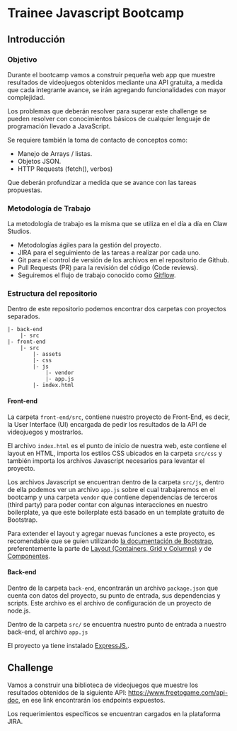 # Trainee Javascript Bootcamp

## Introducción

### Objetivo
Durante el bootcamp vamos a construir pequeña web app que muestre resultados de videojuegos obtenidos mediante una API gratuita, a medida que cada integrante avance, se irán agregando funcionalidades con mayor complejidad.

Los problemas que deberán resolver para superar este challenge se pueden resolver con conocimientos básicos de cualquier lenguaje de programación llevado a JavaScript.

Se requiere también la toma de contacto de conceptos como:
- Manejo de Arrays / listas.
- Objetos JSON.
- HTTP Requests (fetch(), verbos)

Que deberán profundizar a medida que se avance con las tareas propuestas.

### Metodología de Trabajo
La metodología de trabajo es la misma que se utiliza en el día a día en Claw Studios.

- Metodologías ágiles para la gestión del proyecto.
- JIRA para el seguimiento de las tareas a realizar por cada uno.
- Git para el control de versión de los archivos en el repositorio de Github.
- Pull Requests (PR) para la revisión del código (Code reviews).
- Seguiremos el flujo de trabajo conocido como [Gitflow](https://www.atlassian.com/es/git/tutorials/comparing-workflows/gitflow-workflow).

### Estructura del repositorio
Dentro de este repositorio podemos encontrar dos carpetas con proyectos separados.

    |- back-end
        |- src
    |- front-end
        |- src
            |- assets
            |- css
            |- js
	            |- vendor
		        |- app.js
			|- index.html
#### Front-end
La carpeta `front-end/src`, contiene nuestro proyecto de Front-End, es decir, la User Interface (UI) encargada de pedir los resultados de la API de videojuegos y mostrarlos.

El archivo `index.html` es el punto de inicio de nuestra web, este contiene el layout en HTML, importa los estilos CSS ubicados en la carpeta `src/css` y también importa los archivos Javascript necesarios para levantar el proyecto.

Los archivos Javascript se encuentran dentro de la carpeta `src/js`, dentro de ella podemos ver un archivo `app.js` sobre el cual trabajaremos en el bootcamp y una carpeta `vendor` que contiene dependencias de terceros (third party) para poder contar con algunas interacciones en nuestro boilerplate, ya que este boilerplate está basado en un template gratuito de Bootstrap.

Para extender el layout y agregar nuevas funciones a este proyecto, es recomendable que se guíen utilizando [la documentación de Bootstrap](https://getbootstrap.com/docs/5.0/getting-started/introduction/), preferentemente la parte de [Layout (Containers, Grid y Columns)](https://getbootstrap.com/docs/5.0/layout/) y de [Componentes](https://getbootstrap.com/docs/5.0/components).

#### Back-end
Dentro de la carpeta `back-end`, encontrarán un archivo `package.json` que cuenta con datos del proyecto, su punto de entrada, sus dependencias y scripts. Este archivo es el archivo de configuración de un proyecto de node.js.

Dentro de la carpeta `src/` se encuentra nuestro punto de entrada a nuestro back-end, el archivo `app.js`

El proyecto ya tiene instalado [ExpressJS.](https://expressjs.com/es/starter/hello-world.html).

## Challenge
Vamos a construir una biblioteca de videojuegos que muestre los resultados obtenidos de la siguiente API: https://www.freetogame.com/api-doc, en ese link encontrarán los endpoints expuestos.

Los requerimientos específicos se encuentran cargados en la plataforma JIRA.